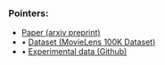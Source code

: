 ### Pointers: 
- [Paper (arxiv preprint)](https://arxiv.org/pdf/2101.03584)
- • [Dataset (MovieLens 100K Dataset)](https://grouplens.org/datasets/Movielens/)
- • [Experimental data (Github)](https://github.com/TobyGE/FCPO)
